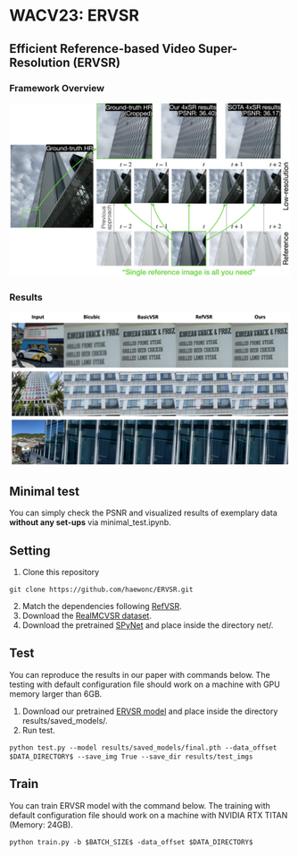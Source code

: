 # WACV23: ERVSR
## Efficient Reference-based Video Super-Resolution (ERVSR)
### Framework Overview
![framework](images/overview.jpeg)
### Results
![quality](images/qual.jpeg)

## Minimal test
You can simply check the PSNR and visualized results of exemplary data **without any set-ups** via minimal_test.ipynb.

## Setting
1. Clone this repository
```
git clone https://github.com/haewonc/ERVSR.git
```
2. Match the dependencies following [RefVSR](https://github.com/codeslake/RefVSR).
3. Download the [RealMCVSR dataset](https://github.com/codeslake/RefVSR).
4. Download the pretrained [SPyNet](https://www.dropbox.com/s/cffujo2sjxiop0a/SPyNet.pytorch) and place inside the directory net/.

## Test 
You can reproduce the results in our paper with commands below. The testing with default configuration file should work on a machine with GPU memory larger than 6GB.
1. Download our pretrained [ERVSR model](https://www.dropbox.com/s/gruth7l24ejsgkt/final.pth) and place inside the directory results/saved_models/.
2. Run test.
```
python test.py --model results/saved_models/final.pth --data_offset $DATA_DIRECTORY$ --save_img True --save_dir results/test_imgs
```

## Train
You can train ERVSR model with the command below. The training with default configuration file should work on a machine with NVIDIA RTX TITAN (Memory: 24GB).
```
python train.py -b $BATCH_SIZE$ -data_offset $DATA_DIRECTORY$
```
